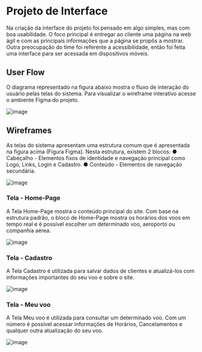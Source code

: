 
# Projeto de Interface

Na criação da interface do projeto foi pensado em algo simples, mas com boa usabilidade. O foco principal é entregar ao cliente uma página na web ágil e com as principais informações que a página se propôs a mostrar. Outra preocupação do time foi referente a acessibilidade, então foi feita uma interface para ser acessada em dispositivos móveis.

## User Flow

O diagrama representado na figura abaixo mostra o fluxo de interação do usuário pelas
telas do sistema. Para visualizar o wireframe interativo acesse o ambiente Figma do projeto.

![image](https://user-images.githubusercontent.com/106400702/233875806-a1be564f-8ae2-4096-8bbf-529138741ad9.png)


## Wireframes

As telas do sistema apresentam uma estrutura comum que é apresentada na figura acima (Figura Figma). Nesta estrutura, existem 2 blocos:
 ● Cabeçalho - Elementos fixos de identidade e navegação principal como Logo, Links, Login e Cadastro.
 ● Conteúdo - Elementos de navegação secundária.
 
 ![image](https://user-images.githubusercontent.com/106400702/233875848-6e065b68-f8aa-4083-a808-9b2bfba17018.png)

### Tela - Home-Page

A Tela Home-Page mostra o conteúdo principal do site. Com base na estrutura padrão, o bloco de Home-Page mostra os horários dos voos em tempo real e é possível escolher um determinado voo, aeroporto ou companhia aérea.

![image](https://user-images.githubusercontent.com/106400702/233875920-330b56d5-7723-4bb6-bf40-4739842bedaf.png)

### Tela - Cadastro

A Tela Cadastro é utilizada para salvar dados de clientes e atualizá-los com informações importantes do seu voo e sobre o site.

![image](https://user-images.githubusercontent.com/106400702/233875943-aad5b365-66a4-4d15-868c-8ccd78817962.png)

### Tela - Meu voo

A Tela Meu voo é utilizada para consultar um determinado voo. Com um número é possível acessar informações de Horários, Cancelamentos e qualquer outra atualização do seu voo.

![image](https://user-images.githubusercontent.com/106400702/233875960-6164881a-3657-4663-98c3-a39e17588473.png)



 
